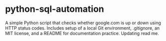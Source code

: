 # python-sql-automation
A simple Python script that checks whether google.com  is up or down using HTTP status codes. Includes setup of a local Git environment, .gitignore, an MIT license, and a README for documentation practice. Updating read me. 
